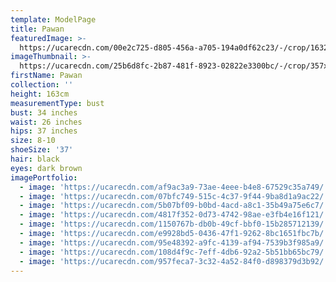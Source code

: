```yaml
---
template: ModelPage
title: Pawan
featuredImage: >-
  https://ucarecdn.com/00e2c725-d805-456a-a705-194a0df62c23/-/crop/1632x919/0,306/-/preview/
imageThumbnail: >-
  https://ucarecdn.com/25b6d8fc-2b87-481f-8923-02822e3300bc/-/crop/357x442/17,72/-/preview/
firstName: Pawan
collection: ''
height: 163cm
measurementType: bust
bust: 34 inches
waist: 26 inches
hips: 37 inches
size: 8-10
shoeSize: '37'
hair: black
eyes: dark brown
imagePortfolio:
  - image: 'https://ucarecdn.com/af9ac3a9-73ae-4eee-b4e8-67529c35a749/'
  - image: 'https://ucarecdn.com/07bfc749-515c-4c37-9f44-9ba8d1a9ac22/'
  - image: 'https://ucarecdn.com/5b07bf09-b0bd-4acd-a8c1-35b49a75e6c7/'
  - image: 'https://ucarecdn.com/4817f352-0d73-4742-98ae-e3fb4e16f121/'
  - image: 'https://ucarecdn.com/1150767b-db0b-49cf-bbf0-15b285712139/'
  - image: 'https://ucarecdn.com/e9928bd5-0436-47f1-9262-8bc1651fbc7b/'
  - image: 'https://ucarecdn.com/95e48392-a9fc-4139-af94-7539b3f985a9/'
  - image: 'https://ucarecdn.com/108d4f9c-7eff-4db6-92a2-5b51bb65bc79/'
  - image: 'https://ucarecdn.com/957feca7-3c32-4a52-84f0-d898379d3b92/'
---
```


